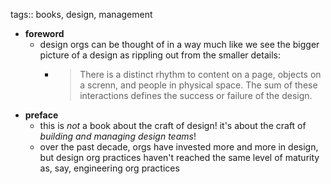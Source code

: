 tags:: books, design, management

- **foreword**
	- design orgs can be thought of in a way much like we see the bigger picture of a design as rippling out from the smaller details:
		- > There is a distinct rhythm to content on a page, objects on a screnn, and people in physical space. The sum of these interactions defines the success or failure of the design.
- **preface**
	- this is _not_ a book about the craft of design! it's about the craft of *building and managing design teams*!
	- over the past decade, orgs have invested more and more in design, but design org practices haven't reached the same level of maturity as, say, engineering org practices